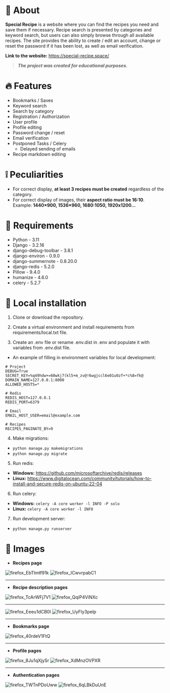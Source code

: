 # 📃 About

**Special Recipe** is a website where you can find the recipes you need and save them if necessary.
Recipe search is presented by categories and keyword search, but users can also simply browse through 
all available recipes.
The site provides the ability to create / edit an account, change or reset the password if it has been lost, 
as well as email verification.

**Link to the website:** https://special-recipe.space/

> ***The project was created for educational purposes.***

# 🔥 Features

* Bookmarks / Saves
* Keyword search
* Search by category
* Registration / Authorization
* User profile
* Profile editing
* Password change / reset
* Email verification
* Postponed Tasks / Celery
  * Delayed sending of emails
* Recipe markdown editing

# ❕ Peculiarities

* For correct display, **at least 3 recipes must be created** regardless of the category.
* For correct display of images, their **aspect ratio must be 16:10**. Example: **1440×900, 1536×960, 1680:1050, 1920x1200...**

# 📜 Requirements

* Python - 3.11
* Django - 3.2.16
* django-debug-toolbar - 3.8.1
* django-environ - 0.9.0
* django-summernote - 0.8.20.0
* django-redis - 5.2.0
* Pillow - 9.4.0
* humanize - 4.6.0
* celery - 5.2.7

# 💽 Local installation

1. Clone or download the repository.

2. Create a virtual environment and install requirements from requirements/local.txt file.

3. Create an .env file or rename .env.dist in .env and populate it with variables from .env.dist file.

* An example of filling in environment variables for local development:
```
# Project
DEBUG=True
SECRET_KEY=%q49hdw+=60wkj7(kl5+m_zv@!6wgjccl6e01u0zf+*c%8=fk@
DOMAIN_NAME=127.0.0.1:8000
ALLOWED_HOSTS=*

# Redis
REDIS_HOST=127.0.0.1
REDIS_PORT=6379

# Email
EMAIL_HOST_USER=email@example.com

# Recipes
RECIPES_PAGINATE_BY=9
```

4. Make migrations:
* `python manage.py makemigrations`
* `python manage.py migrate`

5. Run redis:

* **Windows:** https://github.com/microsoftarchive/redis/releases
* **Linux:** https://www.digitalocean.com/community/tutorials/how-to-install-and-secure-redis-on-ubuntu-22-04

6. Run celery:

* **Windows:** `celery -A core worker -l INFO -P solo`
* **Linux:** `celery -A core worker -l INFO`

7. Run development server:
* `python manage.py runserver`

# 🌄 Images
* **Recipes page**

![firefox_EbTImtf91k](https://user-images.githubusercontent.com/97694131/218304714-ae387f54-f6e1-4a38-986b-229b880d458a.png)
![firefox_ICwvrpabC1](https://user-images.githubusercontent.com/97694131/218304717-3e6eda9a-ec33-4248-8629-f37d46b2ea27.png)
<hr>

* **Recipe description pages**

![firefox_TcArWFj7V1](https://user-images.githubusercontent.com/97694131/218304936-0dd3ecc7-77c0-4b51-989b-189e22e14ee8.png)
![firefox_QqiP4ViNXc](https://user-images.githubusercontent.com/97694131/218304938-12f614eb-eefc-45c2-9f08-b390f473c2ac.png)
<hr>

![firefox_Eeeu1dCB0l](https://user-images.githubusercontent.com/97694131/218304946-fdfdf99a-7a91-4c9f-a6b4-10dbf952c597.png)
![firefox_UyFly3pelp](https://user-images.githubusercontent.com/97694131/218304952-a97b776b-4081-485c-9a22-034ebd15fb15.png)
<hr>

* **Bookmarks page**

![firefox_40rdeV1FtQ](https://user-images.githubusercontent.com/97694131/218304895-655a1529-108d-4a5d-832d-6adbaa7bdaa3.png)
<hr>

* **Profile pages**

![firefox_8Ju1qXjySr](https://user-images.githubusercontent.com/97694131/218304973-4398f787-2241-4ec9-bfb8-85ecd3b0f8f3.png)
![firefox_XdMnzOVPXR](https://user-images.githubusercontent.com/97694131/218304974-1d301bd9-2c2a-4a21-b199-4e8150084144.png)
<hr>

* **Authentication pages**

![firefox_TWTnPDoUww](https://user-images.githubusercontent.com/97694131/218304986-d633adce-fea7-42da-b7d9-2aa6dd0e149c.png)
![firefox_6qLBkDuUnE](https://user-images.githubusercontent.com/97694131/218304988-07cc498c-ad37-451e-a439-378e480dbe0c.png)
